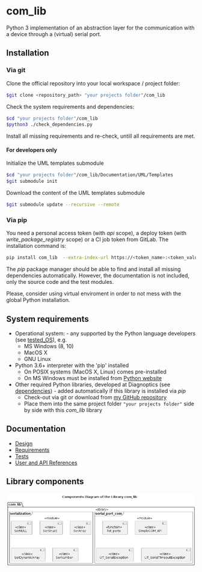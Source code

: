 # com_lib

Python 3 implementation of an abstraction layer for the communication with a device through a (virtual) serial port.

## Installation

### Via git

Clone the official repository into your local workspace / project folder:

```bash
$git clone <repository_path> "your projects folder"/com_lib
```

Check the system requirements and dependencies:

```bash
$cd "your projects folder"/com_lib
$python3 ./check_dependencies.py
```

Install all missing requirements and re-check, untill all requirements are met.

#### For developers only

Initialize the UML templates submodule

```bash
$cd "your projects folder"/com_lib/Documentation/UML/Templates
$git submodule init
```

Download the content of the UML templates submodule

```bash
$git submodule update --recursive --remote
```

### Via pip

You need a personal access token (with *api* scope), a deploy token (with *write_package_registry* scope) or a CI job token from GitLab. The installation command is:

```bash
pip install com_lib  --extra-index-url https://<token_name>:<token_value>@gitlab.com/api/v4/projects/25522607/packages/pypi/simple
```

The *pip* package manager should be able to find and install all missing dependencies automatically. However, the documentation is not included, only the source code and the test modules.

Please, consider using virtual enviroment in order to not mess with the global Python installation.

## System requirements

* Operational system: - any supported by the Python language developers (see [tested_OS](./Documentation/Tests/tested_OS.md)), e.g.
  * MS Windows (8, 10)
  * MacOS X
  * GNU Linux
* Python 3.6+ interpreter with the 'pip' installed
  * On POSIX systems (MacOS X, Linux) comes pre-installed
  * On MS Windows must be installed from [Python website](https://www.python.org/downloads/windows/)
* Other required Python libraries, developed at Diagnoptics (see [dependencies](./Dependencies.md)) - added automatically if this library is installed via *pip*
  * Check-out via git or download from [my GitHub repository](https://github.com/FooBarShebang/introspection_lib)
  * Place them into the same project folder `"your projects folder"` side by side with this *com_lib* library

## Documentation

* [Design](./Documentation/Design/index.md)
* [Requirements](./Documentation/Requirements/index.md)
* [Tests](./Documentation/Tests/index.md)
* [User and API References](./Documentation/References/index.md)

## Library components

![Library components](./Documentation/UML/com_lib_components.png)
